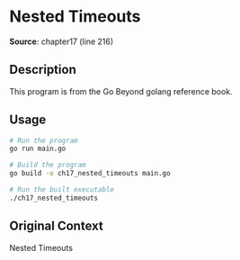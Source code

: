 # Nested Timeouts

**Source**: chapter17 (line 216)

## Description

This program is from the Go Beyond golang reference book.

## Usage

```bash
# Run the program
go run main.go

# Build the program
go build -o ch17_nested_timeouts main.go

# Run the built executable
./ch17_nested_timeouts
```

## Original Context

Nested Timeouts
